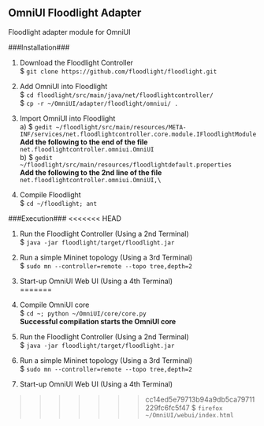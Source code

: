 OmniUI Floodlight Adapter 
-------------------------
Floodlight adapter module for OmniUI

###Installation###
1. Download the Floodlight Controller  
$ `git clone https://github.com/floodlight/floodlight.git`

2. Add OmniUI into Floodlight  
$ `cd floodlight/src/main/java/net/floodlightcontroller/`  
$ `cp -r ~/OmniUI/adapter/floodlight/omniui/ .`

3. Import OmniUI into Floodlight  
	a) $ `gedit ~/floodlight/src/main/resources/META-INF/services/net.floodlightcontroller.core.module.IFloodlightModule`  
	**Add the following to the end of the file**  
	`net.floodlightcontroller.omniui.OmniUI`  
	b) $ `gedit ~/floodlight/src/main/resources/floodlightdefault.properties`  
	**Add the following to the 2nd line of the file**  
	`net.floodlightcontroller.omniui.OmniUI,\`

4. Compile Floodlight  
$ `cd ~/floodlight; ant`  

###Execution###
<<<<<<< HEAD
1. Run the Floodlight Controller (Using a 2nd Terminal)  
$ `java -jar floodlight/target/floodlight.jar`

2. Run a simple Mininet topology (Using a 3rd Terminal)  
$ `sudo mn --controller=remote --topo tree,depth=2`

3. Start-up OmniUI Web UI (Using a 4th Terminal)  
=======
1. Compile OmniUI core  
$ `cd ~; python ~/OmniUI/core/core.py`  
**Successful compilation starts the OmniUI core**  

2. Run the Floodlight Controller (Using a 2nd Terminal)  
$ `java -jar floodlight/target/floodlight.jar`

3. Run a simple Mininet topology (Using a 3rd Terminal)  
$ `sudo mn --controller=remote --topo tree,depth=2`

4. Start-up OmniUI Web UI (Using a 4th Terminal)  
>>>>>>> cc14ed5e79713b94a9db5ca79711229fc6fc5f47
$ `firefox ~/OmniUI/webui/index.html`

